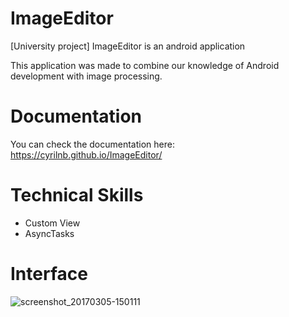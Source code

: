 # ImageEditor
[University project] ImageEditor is an android application

This application was made to combine our knowledge of Android development with image processing.

# Documentation
You can check the documentation here: https://cyrilnb.github.io/ImageEditor/

# Technical Skills
- Custom View
- AsyncTasks


# Interface

![screenshot_20170305-150111](https://cloud.githubusercontent.com/assets/15064826/23593393/c382387e-020e-11e7-937c-013d92beed93.png)
